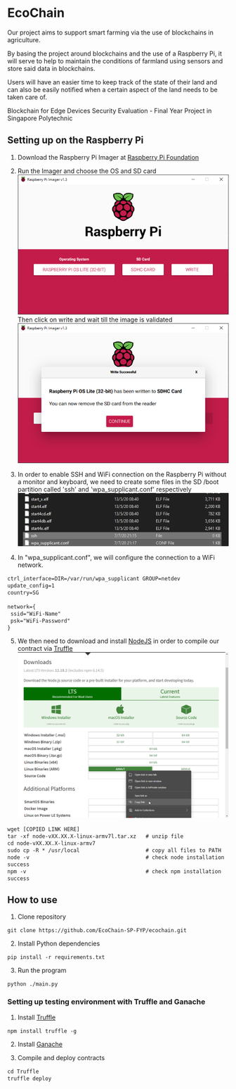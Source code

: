 # EcoChain
Our project aims to support smart farming via the use of blockchains in agriculture.

By basing the project around blockchains and the use of a Raspberry Pi, it will serve to help to maintain the conditions of farmland using sensors and store said data in blockchains. 

Users will have an easier time to keep track of the state of their land and can also be easily notified when a certain aspect of the land needs to be taken care of.

Blockchain for Edge Devices Security Evaluation - Final Year Project in Singapore Polytechnic 

## Setting up on the Raspberry Pi
1. Download the Raspberry Pi Imager at [Raspberry Pi Foundation](https://www.raspberrypi.org/downloads/)

2. Run the Imager and choose the OS and SD card
![RPi Imager](readme/rpi-imager-init.png)
Then click on write and wait till the image is validated
![RPi Imager](readme/rpi-imager-complete.png)

3. In order to enable SSH and WiFi connection on the Raspberry Pi without a monitor and keyboard, we need to create some files in the SD /boot partition called 'ssh' and 'wpa_supplicant.conf' respectively
![Config File](readme/configFile.png)

4. In "wpa_supplicant.conf", we will configure the connection to a WiFi network.
```
ctrl_interface=DIR=/var/run/wpa_supplicant GROUP=netdev
update_config=1
country=SG

network={
 ssid="WiFi-Name"
 psk="WiFi-Password"
}
```

5. We then need to download and install [NodeJS](https://nodejs.org/en/download/) in order to compile our contract via [Truffle](https://www.trufflesuite.com/truffle)
![Copy download link](readme/download-NodeJS.png)
```
wget [COPIED LINK HERE]
tar -xf node-vXX.XX.X-linux-armv7l.tar.xz   # unzip file
cd node-vXX.XX.X-linux-armv7
sudo cp -R * /usr/local                     # copy all files to PATH
node -v                                     # check node installation success
npm -v                                      # check npm installation success
```

## How to use
1. Clone repository
```
git clone https://github.com/EcoChain-SP-FYP/ecochain.git
```
2. Install Python dependencies
```
pip install -r requirements.txt
```
3. Run the program
```
python ./main.py
```

### Setting up testing environment with Truffle and Ganache
1. Install [Truffle](https://www.trufflesuite.com/truffle)
```
npm install truffle -g
```
2. Install [Ganache](https://github.com/trufflesuite/ganache/releases)

3. Compile and deploy contracts
```
cd Truffle
truffle deploy
```